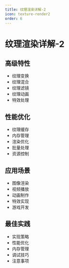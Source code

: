 ```yaml
---
title: 纹理渲染详解-2
icon: texture-render2
order: 6
---
```


# 纹理渲染详解-2

## 高级特性
- 纹理变换
- 纹理混合
- 纹理滤镜
- 纹理动画
- 特效处理

## 性能优化
- 纹理缓存
- 内存管理
- 渲染优化
- 批量处理
- 资源控制

## 应用场景
- 图像渲染
- 视频播放
- 动画制作
- 特效实现
- 游戏开发

## 最佳实践
- 实现策略
- 性能优化
- 内存管理
- 调试技巧
- 注意事项
